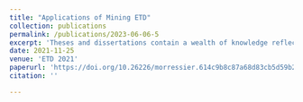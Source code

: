 ```yaml
---
title: "Applications of Mining ETD"
collection: publications
permalink: /publications/2023-06-06-5
excerpt: 'Theses and dissertations contain a wealth of knowledge reflecting graduate students' exploration in a scholarly domain.…'
date: 2021-11-25
venue: 'ETD 2021'
paperurl: 'https://doi.org/10.26226/morressier.614c9b8c87a68d83cb5d59b2'
citation: ''

---
```



